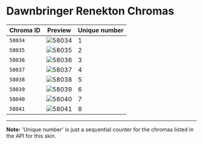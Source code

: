 # Dawnbringer Renekton Chromas

| Chroma ID | Preview | Unique number |
|---|---|---|
| `58034` | ![58034](https://raw.communitydragon.org/latest/plugins/rcp-be-lol-game-data/global/default/v1/champion-chroma-images/58/58034.png) | 1 |
| `58035` | ![58035](https://raw.communitydragon.org/latest/plugins/rcp-be-lol-game-data/global/default/v1/champion-chroma-images/58/58035.png) | 2 |
| `58036` | ![58036](https://raw.communitydragon.org/latest/plugins/rcp-be-lol-game-data/global/default/v1/champion-chroma-images/58/58036.png) | 3 |
| `58037` | ![58037](https://raw.communitydragon.org/latest/plugins/rcp-be-lol-game-data/global/default/v1/champion-chroma-images/58/58037.png) | 4 |
| `58038` | ![58038](https://raw.communitydragon.org/latest/plugins/rcp-be-lol-game-data/global/default/v1/champion-chroma-images/58/58038.png) | 5 |
| `58039` | ![58039](https://raw.communitydragon.org/latest/plugins/rcp-be-lol-game-data/global/default/v1/champion-chroma-images/58/58039.png) | 6 |
| `58040` | ![58040](https://raw.communitydragon.org/latest/plugins/rcp-be-lol-game-data/global/default/v1/champion-chroma-images/58/58040.png) | 7 |
| `58041` | ![58041](https://raw.communitydragon.org/latest/plugins/rcp-be-lol-game-data/global/default/v1/champion-chroma-images/58/58041.png) | 8 |

---

**Note:** 'Unique number' is just a sequential counter for the chromas listed in the API for this skin.